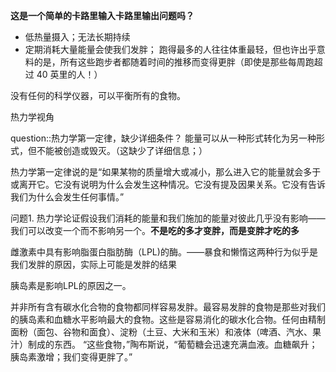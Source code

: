 


**这是一个简单的卡路里输入卡路里输出问题吗？**


- 低热量摄入；无法长期持续
- 定期消耗大量能量会使我们发胖；
  跑得最多的人往往体重最轻，但也许出乎意料的是，所有这些跑步者都随着时间的推移而变得更胖（即使是那些每周跑超过 40 英里的人！）

没有任何的科学仪器，可以平衡所有的食物。

热力学视角

question::热力学第一定律，缺少详细条件？
能量可以从一种形式转化为另一种形式，但不能被创造或毁灭。（这缺少了详细信息；）

热力学第一定律说的是“如果某物的质量增大或减小，那么进入它的能量就会多于或离开它。它没有说明为什么会发生这种情况。它没有提及因果关系。它没有告诉我们为什么会发生任何事情。”

问题1. 热力学论证假设我们消耗的能量和我们施加的能量对彼此几乎没有影响——我们可以改变一个而不影响另一个。**不是吃的多才变胖，而是变胖才吃的多**


雌激素中具有影响脂蛋白脂肪酶（LPL)的酶。——暴食和懒惰这两种行为似乎是我们发胖的原因，实际上可能是发胖的结果

胰岛素是影响LPL的原因之一。

并非所有含有碳水化合物的食物都同样容易发胖。最容易发胖的食物是那些对我们的胰岛素和血糖水平影响最大的食物。这些是容易消化的碳水化合物。任何由精制面粉（面包、谷物和面食）、淀粉（土豆、大米和玉米）和液体（啤酒、汽水、果汁）制成的东西。 “这些食物，”陶布斯说，“葡萄糖会迅速充满血液。血糖飙升；胰岛素激增；我们变得更胖了。”











